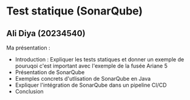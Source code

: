 # Test statique (SonarQube)
## Ali Diya (20234540)

Ma présentation :
- Introduction : Expliquer les tests statiques et donner un exemple de pouruqoi c'est important avec l'exemple de la fusée Ariane 5
- Présentation de SonarQube
- Exemples concrets d'utlisation de SonarQube en Java
- Expliquer l'intégration de SonarQube dans un pipeline CI/CD
- Conclusion
